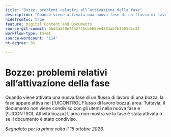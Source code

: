 ```yaml
---
title: "Bozze: problemi relativi all’attivazione della fase"
description: "Quando viene attivata una nuova fase di un flusso di lavoro di bozza, la fase appare attiva nell’area Flusso di lavoro di bozza. Tuttavia, il documento non viene condiviso con gli utenti nella nuova fase e l’area Attività bozza non mostra che la fase è stata attivata o che il documento è stato condiviso."
hidefromtoc: true
feature: Digital Content and Documents
source-git-commit: a6d3a340e7452f45cb568ee4383ab7bfb55c5c34
workflow-type: tm+mt
source-wordcount: '114'
ht-degree: 3%

---
```



# Bozze: problemi relativi all’attivazione della fase

Quando viene attivata una nuova fase di un flusso di lavoro di una bozza, la fase appare attiva nel [!UICONTROL Flusso di lavoro bozza] area. Tuttavia, il documento non viene condiviso con gli utenti nella nuova fase e [!UICONTROL Attività bozza] L&#39;area non mostra se la fase è stata attivata o se il documento è stato condiviso.

_Segnalato per la prima volta il 16 ottobre 2023._
